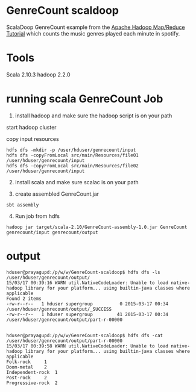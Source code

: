 GenreCount scaldoop
=========================

ScalaDoop GenreCount example from the [Apache Hadoop Map/Reduce Tutorial](http://hadoop.apache.org/docs/r1.2.1/mapred_tutorial.html) which
counts the music genres played each minute in spotify.


Tools
=========

Scala 2.10.3
hadoop 2.2.0

running scala GenreCount Job
=================================

1. install hadoop and make sure the hadoop script is on your path


start hadoop cluster

copy input resources

```
hdfs dfs -mkdir -p /user/hduser/genrecount/input
hdfs dfs -copyFromLocal src/main/Resources/file01 /user/hduser/genrecount/input
hdfs dfs -copyFromLocal src/main/Resources/file02 /user/hduser/genrecount/input
```

2. install scala and make sure scalac is on your path

3. create assembled GenreCount.jar

```
sbt assembly
```
4. Run job from hdfs

```
hadoop jar target/scala-2.10/GenreCount-assembly-1.0.jar GenreCount genrecount/input genrecount/output
```

output
==================

```
hduser@prayagupd:/p/w/w/GenreCount-scaldoop$ hdfs dfs -ls /user/hduser/genrecount/output/
15/03/17 00:39:16 WARN util.NativeCodeLoader: Unable to load native-hadoop library for your platform... using builtin-java classes where applicable
Found 2 items
-rw-r--r--   1 hduser supergroup          0 2015-03-17 00:34 /user/hduser/genrecount/output/_SUCCESS
-rw-r--r--   1 hduser supergroup         41 2015-03-17 00:34 /user/hduser/genrecount/output/part-r-00000


hduser@prayagupd:/p/w/w/GenreCount-scaldoop$ hdfs dfs -cat /user/hduser/genrecount/output/part-r-00000
15/03/17 00:39:58 WARN util.NativeCodeLoader: Unable to load native-hadoop library for your platform... using builtin-java classes where applicable
Folk-rock	  1
Doom-metal	  2
Independent-rock  1
Post-rock	  2
Progressive-rock  2

```
